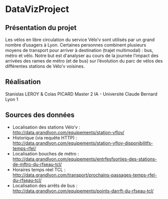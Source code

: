 # DataVizProject

## Présentation du projet
Les vélos en libre circulation du service Vélo’v sont utilisés par un grand nombre d’usagers à Lyon. Certaines personnes combinent plusieurs moyens de transport pour arriver à destination (trajet multimodal) : bus, métro et vélo.
Notre but est d'analyser au cours de la journée l’impact des arrivées des rames de métro (et de bus) sur l’évolution du parc de vélos des différentes stations de Vélo’v voisines.

## Réalisation
Stanislas LEROY & Colas PICARD
Master 2 IA - Université Claude Bernard Lyon 1

## Sources des données
* Localisation des stations Vélo’v :
http://data.grandlyon.com/equipements/station-vflov/
* Historique (via requête HTTP) :
http://data.grandlyon.com/equipements/station-vflov-disponibilitfs-temps-rfel/
* Localisation bouches de métro :
http://data.grandlyon.com/equipements/entrfesfsorties-des-stations-de-mftro-du-rfseau-tcl/
* Horaires temps réel TCL :
http://data.grandlyon.com/transport/prochains-passages-temps-rfel-du-rfseau-tcl/
* Localisation des arrêts de bus : 
http://data.grandlyon.com/equipements/points-darrft-du-rfseau-tcl/

